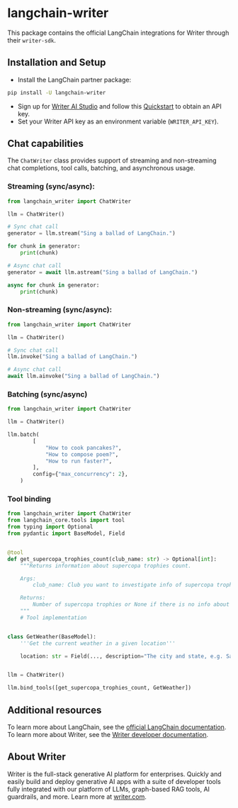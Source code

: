 # langchain-writer

This package contains the official LangChain integrations for Writer through their `writer-sdk`.

## Installation and Setup

- Install the LangChain partner package:

```bash
pip install -U langchain-writer
```

- Sign up for [Writer AI Studio](https://app.writer.com/aistudio/signup?utm_campaign=devrel) and follow this [Quickstart](https://dev.writer.com/api-guides/quickstart) to obtain an API key.
- Set your Writer API key as an environment variable (`WRITER_API_KEY`).

## Chat capabilities

The `ChatWriter` class provides support of streaming and non-streaming chat completions, tool calls, batching, and asynchronous usage.

### Streaming (sync/async):
```python
from langchain_writer import ChatWriter

llm = ChatWriter()

# Sync chat call
generator = llm.stream("Sing a ballad of LangChain.")

for chunk in generator:
    print(chunk)

# Async chat call
generator = await llm.astream("Sing a ballad of LangChain.")

async for chunk in generator:
    print(chunk)
```

### Non-streaming (sync/async):

```python
from langchain_writer import ChatWriter

llm = ChatWriter()

# Sync chat call
llm.invoke("Sing a ballad of LangChain.")

# Async chat call
await llm.ainvoke("Sing a ballad of LangChain.")
```

### Batching (sync/async)

```python
from langchain_writer import ChatWriter

llm = ChatWriter()

llm.batch(
        [
            "How to cook pancakes?",
            "How to compose poem?",
            "How to run faster?",
        ],
        config={"max_concurrency": 2},
    )
```

### Tool binding

```python
from langchain_writer import ChatWriter
from langchain_core.tools import tool
from typing import Optional
from pydantic import BaseModel, Field


@tool
def get_supercopa_trophies_count(club_name: str) -> Optional[int]:
    """Returns information about supercopa trophies count.

    Args:
        club_name: Club you want to investigate info of supercopa trophies about

    Returns:
        Number of supercopa trophies or None if there is no info about requested club
    """
    # Tool implementation


class GetWeather(BaseModel):
    '''Get the current weather in a given location'''

    location: str = Field(..., description="The city and state, e.g. San Francisco, CA")


llm = ChatWriter()

llm.bind_tools([get_supercopa_trophies_count, GetWeather])
```

## Additional resources
To learn more about LangChain, see the [official LangChain documentation](https://python.langchain.com/docs/introduction/). To learn more about Writer, see the [Writer developer documentation](https://dev.writer.com/home/introduction).

## About Writer
Writer is the full-stack generative AI platform for enterprises. Quickly and easily build and deploy generative AI apps with a suite of developer tools fully integrated with our platform of LLMs, graph-based RAG tools, AI guardrails, and more. Learn more at [writer.com](https://www.writer.com?utm_source=github&utm_medium=readme&utm_campaign=devrel).
